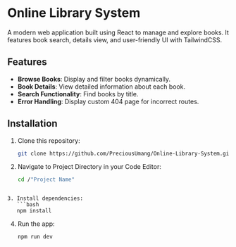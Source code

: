 # Online Library System

A modern web application built using React to manage and explore books. It features book search, details view, and user-friendly UI with TailwindCSS.

## Features

- **Browse Books**: Display and filter books dynamically.
- **Book Details**: View detailed information about each book.
- **Search Functionality**: Find books by title.
- **Error Handling**: Display custom 404 page for incorrect routes.

## Installation

1. Clone this repository:
   ```bash
   git clone https://github.com/PreciousUmang/Online-Library-System.git
   ```
2. Navigate to Project Directory in your Code Editor:
   ```bash
   cd /"Project Name"
```
   
3. Install dependencies:
   ```bash
   npm install
   ```

4. Run the app:
   ```bash
   npm run dev
   ```
